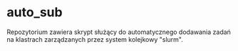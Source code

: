 # auto_sub
Repozytorium zawiera skrypt służący do automatycznego dodawania zadań na klastrach zarządzanych przez system kolejkowy "slurm".
